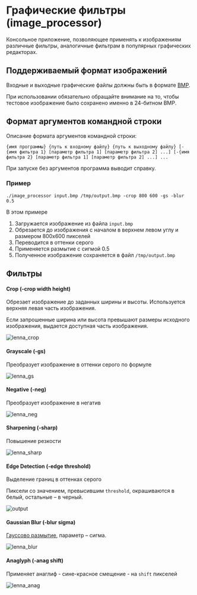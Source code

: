 # Графические фильтры (image_processor)

Консольное приложение,
позволяющее применять к изображениям различные фильтры,
аналогичные фильтрам в популярных графических редакторах.

## Поддерживаемый формат изображений

Входные и выходные графические файлы должны быть в формате [BMP](http://en.wikipedia.org/wiki/BMP_file_format).

При использовании обязательно обращайте внимание на то, чтобы тестовое изображение
было сохранено именно в 24-битном BMP.

## Формат аргументов командной строки

Описание формата аргументов командной строки:

`{имя программы} {путь к входному файлу} {путь к выходному файлу}
[-{имя фильтра 1} [параметр фильтра 1] [параметр фильтра 2] ...]
[-{имя фильтра 2} [параметр фильтра 1] [параметр фильтра 2] ...] ...`

При запуске без аргументов программа выводит справку.

### Пример
`./image_processor input.bmp /tmp/output.bmp -crop 800 600 -gs -blur 0.5`

В этом примере
1. Загружается изображение из файла `input.bmp`
2. Обрезается до изображения с началом в верхнем левом углу и размером 800х600 пикселей
3. Переводится в оттенки серого
4. Применяется размытие с сигмой 0.5
5. Полученное изображение сохраняется в файл `/tmp/output.bmp`


## Фильтры

#### Crop (-crop width height)
Обрезает изображение до заданных ширины и высоты. Используется верхняя левая часть изображения.

Если запрошенные ширина или высота превышают размеры исходного изображения, выдается доступная часть изображения.

![lenna_crop](https://user-images.githubusercontent.com/58818686/227744197-4d702136-204f-47e5-adb0-33bfc6b83a60.png)

#### Grayscale (-gs)
Преобразует изображение в оттенки серого по формуле

![lenna_gs](https://user-images.githubusercontent.com/58818686/227744148-54f56b04-fb84-471c-a85d-d0387bd1cf9c.png)

#### Negative (-neg)
Преобразует изображение в негатив

![lenna_neg](https://user-images.githubusercontent.com/58818686/227744119-406bfe72-7840-4673-b267-53d911bfa2a0.png)

#### Sharpening (-sharp)
Повышение резкости

![lenna_sharp](https://user-images.githubusercontent.com/58818686/227744093-46eb966e-aef1-4b03-bccf-af83f2898332.png)

#### Edge Detection (-edge threshold)
Выделение границ в оттенках серого

Пиксели со значением, превысившим `threshold`, окрашиваются в белый, остальные – в черный.

![output](https://user-images.githubusercontent.com/58818686/227744036-c7464113-333b-4aed-82a8-8cba895f4a40.png)


#### Gaussian Blur (-blur sigma)
[Гауссово размытие](https://ru.wikipedia.org/wiki/Размытие_по_Гауссу),
параметр – сигма.

![lenna_blur](https://user-images.githubusercontent.com/58818686/227744069-3cb06b86-9b17-480e-bc73-1f2aff882aef.png)


#### Anaglyph (-anag shift)

Применяет анаглиф - сине-красное смещение - на `shift` пикселей

![lenna_anag](https://user-images.githubusercontent.com/58818686/227743999-760c7735-4aeb-4e78-b441-87f42abce562.png)

